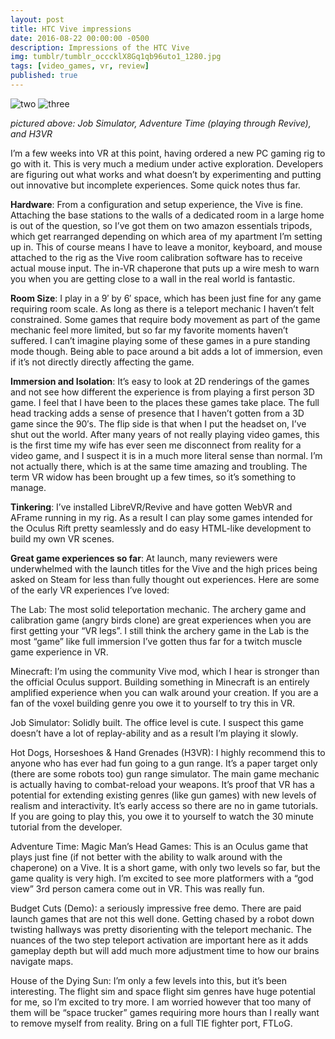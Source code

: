 ```yaml
---
layout: post
title: HTC Vive impressions
date: 2016-08-22 00:00:00 -0500
description: Impressions of the HTC Vive
img: tumblr/tumblr_occcklX8Gq1qb96uto1_1280.jpg
tags: [video_games, vr, review]
published: true
---
```


![two]({{site.baseurl}}/assets/img/tumblr/tumblr_occcklX8Gq1qb96uto2_1280.jpg)
![three]({{site.baseurl}}/assets/img/tumblr/tumblr_occcklX8Gq1qb96uto3_1280.jpg)

_pictured above: Job Simulator, Adventure Time (playing through Revive), and H3VR_

I’m a few weeks into VR at this point, having ordered a new PC gaming rig to go with it.  This is very much a medium under active exploration.  Developers are figuring out what works and what doesn’t by experimenting and putting out innovative but incomplete experiences.  Some quick notes thus far.

**Hardware**: From a configuration and setup experience, the Vive is fine.  Attaching the base stations to the walls of a dedicated room in a large home is out of the question, so I’ve got them on two amazon essentials tripods, which get rearranged depending on which area of my apartment I’m setting up in.  This of course means I have to leave a monitor, keyboard, and mouse attached to the rig as the Vive room calibration software has to receive actual mouse input.  The in-VR chaperone that puts up a wire mesh to warn you when you are getting close to a wall in the real world is fantastic.

**Room Size**: I play in a 9′ by 6′ space, which has been just fine for any game requiring room scale. As long as there is a teleport mechanic I haven’t felt constrained.  Some games that require body movement as part of the game mechanic feel more limited, but so far my favorite moments haven’t suffered.  I can’t imagine playing some of these games in a pure standing mode though.  Being able to pace around a bit adds a lot of immersion, even if it’s not directly directly affecting the game.

**Immersion and Isolation**: It’s easy to look at 2D renderings of the games and not see how different the experience is from playing a first person 3D game.  I feel that I have been to the places these games take place.  The full head tracking adds a sense of presence that I haven’t gotten from a 3D game since the 90′s.  The flip side is that when I put the headset on, I’ve shut out the world.  After many years of not really playing video games, this is the first time my wife has ever seen me disconnect from reality for a video game, and I suspect it is in a much more literal sense than normal.  I’m not actually there, which is at the same time amazing and troubling.  The term VR widow has been brought up a few times, so it’s something to manage.

**Tinkering**:  I’ve installed LibreVR/Revive and have gotten WebVR and AFrame running in my rig.  As a result I can play some games intended for the Oculus Rift pretty seamlessly and do easy HTML-like development to build my own VR scenes.

**Great game experiences so far**: At launch, many reviewers were underwhelmed with the launch titles for the Vive and the high prices being asked on Steam for less than fully thought out experiences.  Here are some of the early VR experiences I’ve loved:

The Lab: The most solid teleportation mechanic.  The archery game and calibration game (angry birds clone) are great experiences when you are first getting your “VR legs”.  I still think the archery game in the Lab is the most “game” like full immersion I’ve gotten thus far for a twitch muscle game experience in VR.

Minecraft: I’m using the community Vive mod, which I hear is stronger than the official Oculus support.  Building something in Minecraft is an entirely amplified experience when you can walk around your creation.  If you are a fan of the voxel building genre you owe it to yourself to try this in VR.

Job Simulator: Solidly built.  The office level is cute.  I suspect this game doesn’t have a lot of replay-ability and as a result I’m playing it slowly.

Hot Dogs, Horseshoes & Hand Grenades (H3VR): I highly recommend this to anyone who has ever had fun going to a gun range.  It’s a paper target only (there are some robots too) gun range simulator.  The main game mechanic is actually having to combat-reload your weapons.  It’s proof that VR has a potential for extending existing genres (like gun games) with new levels of realism and interactivity.  It’s early access so there are no in game tutorials.  If you are going to play this, you owe it to yourself to watch the 30 minute tutorial from the developer.  

Adventure Time: Magic Man’s Head Games: This is an Oculus game that plays just fine (if not better with the ability to walk around with the chaperone) on a Vive. It is a short game, with only two levels so far, but the game quality is very high.  I’m excited to see more platformers with a “god view” 3rd person camera come out in VR.  This was really fun.

Budget Cuts (Demo): a seriously impressive free demo.  There are paid launch games that are not this well done.  Getting chased by a robot down twisting hallways was pretty disorienting with the teleport mechanic.  The nuances of the two step teleport activation are important here as it adds gameplay depth but will add much more adjustment time to how our brains navigate maps.

House of the Dying Sun: I’m only a few levels into this, but it’s been interesting.  The flight sim and space flight sim genres have huge potential for me, so I’m excited to try more.  I am worried however that too many of them will be “space trucker” games requiring more hours than I really want to remove myself from reality.  Bring on a full TIE fighter port, FTLoG. 